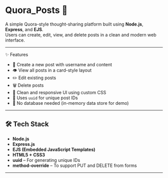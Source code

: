 # Quora_Posts 🧠

A simple Quora-style thought-sharing platform built using **Node.js**, **Express**, and **EJS**.  
Users can create, edit, view, and delete posts in a clean and modern web interface.

---

 ✨ Features

- 📝 Create a new post with username and content
- 👁️ View all posts in a card-style layout
- ✏️ Edit existing posts
- 🗑️ Delete posts
- 🎨 Clean and responsive UI using custom CSS
- 🔁 Uses `uuid` for unique post IDs
- 🚫 No database needed (in-memory data store for demo)

---

## 🛠️ Tech Stack

- **Node.js**
- **Express.js**
- **EJS (Embedded JavaScript Templates)**
- **HTML5 + CSS3**
- **uuid** – For generating unique IDs
- **method-override** – To support PUT and DELETE from forms

---

